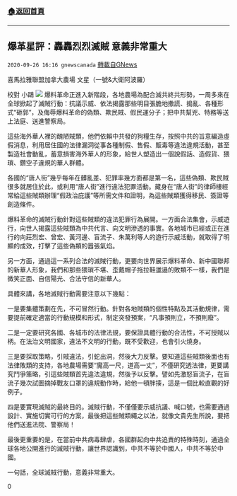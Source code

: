 ###  [:house:返回首頁](https://github.com/ourhimalayas/txt)
---

## 爆革星評：轟轟烈烈滅賊  意義非常重大
`2020-09-26 16:16 gnewscanada` [轉載自GNews](https://gnews.org/zh-hant/384838/)

喜馬拉雅聯盟加拿大農場  文星（一號&大衛阿波羅）

校對  小鷗
![]()![](https://s3.amazonaws.com/gnews-media-offload/wp-content/uploads/2020/09/26161235/%E5%AE%9A%E9%83%BD.png)
爆料革命正進入新階段，各地農場為配合滅共終共形勢，一周多來在全球掀起了滅賊行動：抗議示威、依法揭露那些明目張膽地撒謊、搗亂、各種形式“砸郭”，及侮辱爆料革命的偽類、欺民賊、假民運分子；把中共幫兇、特務等送上法庭、送進警察局。

這些海外華人裡的醜陋賊類，他們依賴中共發的狗糧生存，按照中共的旨意編造虛假消息，利用居住國的法律漏洞從事各種制假、售假、販毒等違法違規活動，甚至製造社會動亂，蓄意損害海外華人的形象，給世人塑造出一個說假話、造假貨、猥瑣、鑽空子違規的華人群體。

各國的“唐人街”幾乎每年在髒亂差、犯罪率幾方面都是第一名，這些偽類、欺民賊很多就居住於此，或利用“唐人街”進行違法犯罪活動。藏身在“唐人街”的律師樓經常給這些賊類辦理“假政治庇護”等所需文件和證明，為這些賊類獲得移民、簽證等創造條件。

爆料革命的滅賊行動針對這些賊類的違法犯罪行為展開。一方面合法集會，示威遊行，向世人揭露這些賊類為中共代言、向文明滲透的事實。各地城市已經或正在進行的向莊烈宏、曾宏、黃河邊、盲流子、朱萬利等人的遊行示威活動，就取得了明顯的成效，打擊了這些偽類的囂張氣焰。

另一方面，通過這一系列合法的滅賊行動，更要向世界展示爆料革命、新中國聯邦的新華人形象，我們和那些猥瑣不堪、歪戴帽子拖拉鞋邋遢的敗類不一樣，我們是微笑正面、自信陽光、合法守信的新華人。

具體來講，各地滅賊行動需要注意以下幾點：

一是要集體策劃在先，不可冒然行動。針對各地賊類的個性特點及其活動規律，需要提前確定適當的行動規模和形式，制定突發預案，“凡事預則立，不預則廢”。

二是一定要研究各國、各城市的法律法規，要保證具體行動的合法性，不可授賊以柄。在法治文明國家，違法不文明的行動，既不受歡迎，也會引火燒身。

三是要採取策略，引賊違法，引蛇出洞，然後大力反擊。要知道這些賊類後面也有法律敗類的支持，各地農場需要“魔高一尺，道高一丈”，不僅研究透法律，更要講究鬥爭策略，引這些賊類首先違法違規，然後予以反擊。譬如先激怒盲流子，在盲流子幾次試圖摘掉戰友口罩的違規動作時，給他一頓胖揍，這是一個比較直觀的好例子。

四是要實現滅賊的最終目的。滅賊行動，不僅僅要示威抗議、喊口號，也需要通過設計、實施切實可行的方案，最後把這些賊類繩之以法，就像文貴先生所說，要把他們送進法院、警察局！

最後更重要的是，在當前中共病毒肆虐，各國群起向中共追責的特殊時刻，通過全球各地公開進行的滅賊行動，讓世界認識到，中共不等於中國人，中共不等於中國。

一句話，全球滅賊行動，意義非常重大。

0
